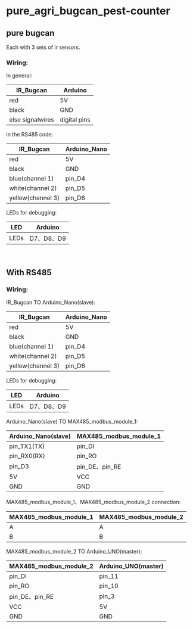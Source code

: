 # pure_agri_bugcan_pest-counter

## pure bugcan
Each with 3 sets of ir sensors.   
  
    
### Wiring:   
In general:   

|IR_Bugcan|Arduino|
| ---------- | -----------|
| red | 5V   |
|black   | GND   |
|else signalwires | digital pins  |    

in the RS485 code:    
    
|IR_Bugcan|Arduino_Nano|
| ---------- | -----------|
| red | 5V   |
|black   | GND   |
|blue(channel 1) | pin_D4  | 
|white(channel 2) | pin_D5  | 
|yellow(channel 3) | pin_D6  |     

LEDs for debugging:   
    
|LED|Arduino|
|------------|----------------|
|LEDs| D7、D8、D9|

  
## With RS485   
### Wiring:       
    
IR_Bugcan TO  Arduino_Nano(slave):  
    
|IR_Bugcan|Arduino_Nano|
| ---------- | -----------|
| red | 5V   |
|black   | GND   |
|blue(channel 1) | pin_D4  | 
|white(channel 2) | pin_D5  | 
|yellow(channel 3) | pin_D6  |     

LEDs for debugging:   
    
|LED|Arduino|
|------------|----------------|
|LEDs| D7、D8、D9|

Arduino_Nano(slave) TO MAX485_modbus_module_1:  
    
|Arduino_Nano(slave) |MAX485_modbus_module_1|
| ---------- | -----------|
| pin_TX1(TX) | pin_DI   |
| pin_RX0(RX)   | pin_RO  |
| pin_D3 | pin_DE、pin_RE |
|5V|VCC|
|GND|GND|

MAX485_modbus_module_1、MAX485_modbus_module_2 connection:   
    
|MAX485_modbus_module_1|MAX485_modbus_module_2|
|-----------| -----------|
|A  | A |
|B  | B |   


MAX485_modbus_module_2 TO Arduino_UNO(master):    
    
|MAX485_modbus_module_2|Arduino_UNO(master)|
|-----------| -----------|
|pin_DI   | pin_11   |
|pin_RO   | pin_10   |
|pin_DE、pin_RE| pin_3|
|VCC|5V|
|GND|GND|

